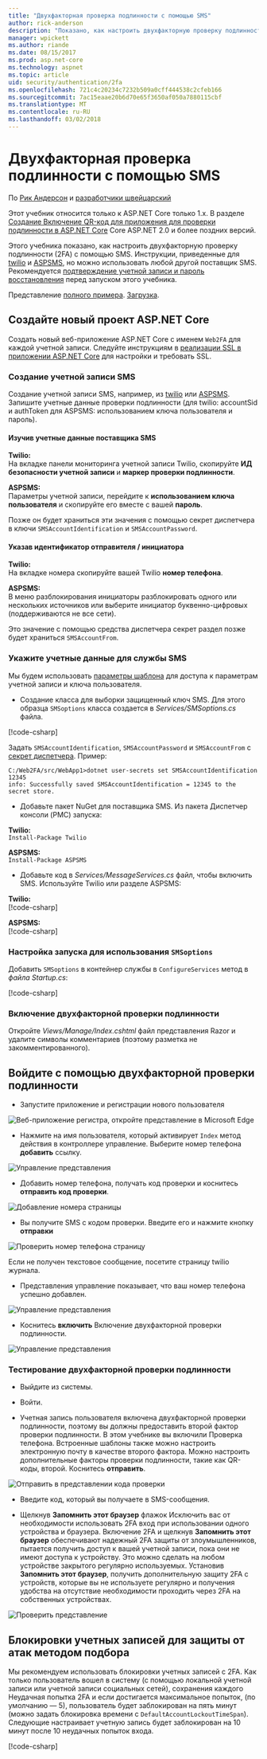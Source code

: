```yaml
---
title: "Двухфакторная проверка подлинности с помощью SMS"
author: rick-anderson
description: "Показано, как настроить двухфакторную проверку подлинности (2FA) с ASP.NET Core"
manager: wpickett
ms.author: riande
ms.date: 08/15/2017
ms.prod: asp.net-core
ms.technology: aspnet
ms.topic: article
uid: security/authentication/2fa
ms.openlocfilehash: 721c4c20234c7232b509a0cff444538c2cfeb166
ms.sourcegitcommit: 7ac15eaae20b6d70e65f3650af050a7880115cbf
ms.translationtype: MT
ms.contentlocale: ru-RU
ms.lasthandoff: 03/02/2018
---
```

# <a name="two-factor-authentication-with-sms"></a>Двухфакторная проверка подлинности с помощью SMS

По [Рик Андерсон](https://twitter.com/RickAndMSFT) и [разработчики швейцарский](https://github.com/Swiss-Devs)

Этот учебник относится только к ASP.NET Core только 1.x. В разделе [Создание Включение QR-код для приложения для проверки подлинности в ASP.NET Core](xref:security/authentication/identity-enable-qrcodes) Core ASP.NET 2.0 и более поздних версий.

Этого учебника показано, как настроить двухфакторную проверку подлинности (2FA) с помощью SMS. Инструкции, приведенные для [twilio](https://www.twilio.com/) и [ASPSMS](https://www.aspsms.com/asp.net/identity/core/testcredits/), но можно использовать любой другой поставщик SMS. Рекомендуется [подтверждение учетной записи и пароль восстановления](accconfirm.md) перед запуском этого учебника.

Представление [полного примера](https://github.com/aspnet/Docs/tree/master/aspnetcore/security/authentication/2fa/sample/Web2FA). [Загрузка](xref:tutorials/index#how-to-download-a-sample).

## <a name="create-a-new-aspnet-core-project"></a>Создайте новый проект ASP.NET Core

Создать новый веб-приложение ASP.NET Core с именем `Web2FA` для каждой учетной записи. Следуйте инструкциям в [реализации SSL в приложении ASP.NET Core](xref:security/enforcing-ssl) для настройки и требовать SSL.

### <a name="create-an-sms-account"></a>Создание учетной записи SMS

Создание учетной записи SMS, например, из [twilio](https://www.twilio.com/) или [ASPSMS](https://www.aspsms.com/asp.net/identity/core/testcredits/). Запишите учетные данные проверки подлинности (для twilio: accountSid и authToken для ASPSMS: использованием ключа пользователя и пароль).

#### <a name="figuring-out-sms-provider-credentials"></a>Изучив учетные данные поставщика SMS

**Twilio:**  
На вкладке панели мониторинга учетной записи Twilio, скопируйте **ИД безопасности учетной записи** и **маркер проверки подлинности**.

**ASPSMS:**  
Параметры учетной записи, перейдите к **использованием ключа пользователя** и скопируйте его вместе с вашей **пароль**.

Позже он будет храниться эти значения с помощью секрет диспетчера в ключи `SMSAccountIdentification` и `SMSAccountPassword`.

#### <a name="specifying-senderid--originator"></a>Указав идентификатор отправителя / инициатора

**Twilio:**  
На вкладке номера скопируйте вашей Twilio **номер телефона**. 

**ASPSMS:**  
В меню разблокирования инициаторы разблокировать одного или нескольких источников или выберите инициатор буквенно-цифровых (поддерживаются не все сети). 

Это значение с помощью средства диспетчера секрет раздел позже будет храниться `SMSAccountFrom`.


### <a name="provide-credentials-for-the-sms-service"></a>Укажите учетные данные для службы SMS

Мы будем использовать [параметры шаблона](xref:fundamentals/configuration/options) для доступа к параметрам учетной записи и ключа пользователя. 

   * Создание класса для выборки защищенный ключ SMS. Для этого образца `SMSoptions` класса создается в *Services/SMSoptions.cs* файла.

[!code-csharp[](2fa/sample/Web2FA/Services/SMSoptions.cs)]

Задать `SMSAccountIdentification`, `SMSAccountPassword` и `SMSAccountFrom` с [секрет диспетчера](xref:security/app-secrets). Пример:

```none
C:/Web2FA/src/WebApp1>dotnet user-secrets set SMSAccountIdentification 12345
info: Successfully saved SMSAccountIdentification = 12345 to the secret store.
```
* Добавьте пакет NuGet для поставщика SMS. Из пакета Диспетчер консоли (PMC) запуска:

**Twilio:**  
`Install-Package Twilio`

**ASPSMS:**  
`Install-Package ASPSMS`


* Добавьте код в *Services/MessageServices.cs* файл, чтобы включить SMS. Используйте Twilio или разделе ASPSMS:


**Twilio:**  
[!code-csharp[](2fa/sample/Web2FA/Services/MessageServices_twilio.cs)]

**ASPSMS:**  
[!code-csharp[](2fa/sample/Web2FA/Services/MessageServices_ASPSMS.cs)]

### <a name="configure-startup-to-use-smsoptions"></a>Настройка запуска для использования `SMSoptions`

Добавить `SMSoptions` в контейнер службы в `ConfigureServices` метод в *файла Startup.cs*:

[!code-csharp[](2fa/sample/Web2FA/Startup.cs?name=snippet1&highlight=4)]

### <a name="enable-two-factor-authentication"></a>Включение двухфакторной проверки подлинности

Откройте *Views/Manage/Index.cshtml* файл представления Razor и удалите символы комментариев (поэтому разметка не закомментированного).

## <a name="log-in-with-two-factor-authentication"></a>Войдите с помощью двухфакторной проверки подлинности

* Запустите приложение и регистрации нового пользователя

![Веб-приложение регистра, откройте представление в Microsoft Edge](2fa/_static/login2fa1.png)

* Нажмите на имя пользователя, который активирует `Index` метод действия в контроллере управление. Выберите номер телефона **добавить** ссылку.

![Управление представления](2fa/_static/login2fa2.png)

* Добавить номер телефона, получать код проверки и коснитесь **отправить код проверки**.

![Добавление номера страницы](2fa/_static/login2fa3.png)

* Вы получите SMS с кодом проверки. Введите его и нажмите кнопку **отправки**

![Проверить номер телефона страницу](2fa/_static/login2fa4.png)

Если не получен текстовое сообщение, посетите страницу twilio журнала.

* Представления управление показывает, что ваш номер телефона успешно добавлен.

![Управление представления](2fa/_static/login2fa5.png)

* Коснитесь **включить** Включение двухфакторной проверки подлинности.

![Управление представления](2fa/_static/login2fa6.png)

### <a name="test-two-factor-authentication"></a>Тестирование двухфакторной проверки подлинности

* Выйдите из системы.

* Войти.

* Учетная запись пользователя включена двухфакторной проверки подлинности, поэтому вы должны предоставить второй фактор проверки подлинности. В этом учебнике вы включили Проверка телефона. Встроенные шаблоны также можно настроить электронную почту в качестве второго фактора. Можно настроить дополнительные факторы проверки подлинности, такие как QR-коды, второй. Коснитесь **отправить**.

![Отправить в представлении кода проверки](2fa/_static/login2fa7.png)

* Введите код, который вы получаете в SMS-сообщения.

* Щелкнув **Запомнить этот браузер** флажок Исключить вас от необходимости использовать 2FA вход при использовании одного устройства и браузера. Включение 2FA и щелкнув **Запомнить этот браузер** обеспечивают надежный 2FA защиты от злоумышленников, пытается получить доступ к вашей учетной записи, пока они не имеют доступа к устройству. Это можно сделать на любом устройстве закрытого регулярно используемых. Установив **Запомнить этот браузер**, получить дополнительную защиту 2FA с устройств, которые вы не используете регулярно и получения удобства на отсутствие необходимости проходить через 2FA на собственных устройствах.

![Проверить представление](2fa/_static/login2fa8.png)

## <a name="account-lockout-for-protecting-against-brute-force-attacks"></a>Блокировки учетных записей для защиты от атак методом подбора

Мы рекомендуем использовать блокировки учетных записей с 2FA. Как только пользователь вошел в систему (с помощью локальной учетной записи или учетной записи социальных сетей), сохранения каждого Неудачная попытка 2FA и если достигается максимальное попыток, (по умолчанию — 5), пользователь будет заблокирован на пять минут (можно задать блокировка времени с `DefaultAccountLockoutTimeSpan`). Следующие настраивает учетную запись будет заблокирован на 10 минут после 10 неудачных попыток входа.

[!code-csharp[](2fa/sample/Web2FA/Startup.cs?name=snippet2&highlight=13-17)] 
